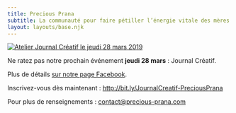 ```yaml
---
title: Precious Prana
subtitle: La communauté pour faire pétiller l’énergie vitale des mères actives
layout: layouts/base.njk
---
```


<a href="/images/2019-03-28-atelier-journal-creatif.jpg" class="poster"><img src="/images/2019-03-28-atelier-journal-creatif-320.jpg" srcset="/images/2019-03-28-atelier-journal-creatif-320.jpg 320w, /images/2019-03-28-atelier-journal-creatif-480.jpg 480w, /images/2019-03-28-atelier-journal-creatif-640.jpg 640w, /images/2019-03-28-atelier-journal-creatif-800.jpg 800w" sizes="(min-width: 55rem) 12.5rem, 22.5vw" alt="Atelier Journal Créatif le jeudi 28 mars 2019" /></a>

Ne ratez pas notre prochain événement **jeudi 28 mars**&nbsp;: Journal&nbsp;Créatif.

Plus de détails <a href="https://www.facebook.com/events/1101982766675294/" class="facebook">sur notre page Facebook</a>.

Inscrivez-vous dès maintenant&nbsp;: <http://bit.ly/JournalCreatif-PreciousPrana>

Pour plus de renseignements&nbsp;: <contact@precious-prana.com>

